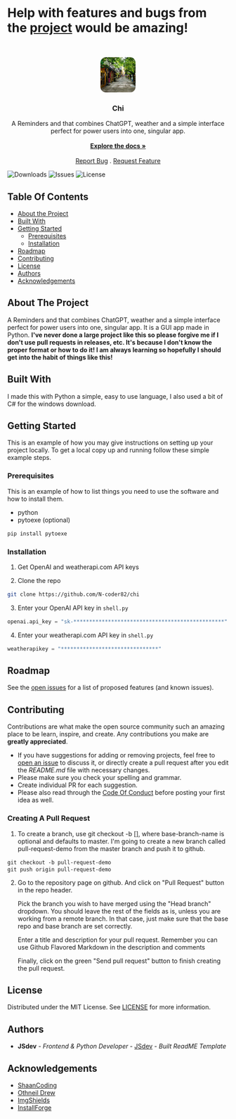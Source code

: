 # Help with features and bugs from the [project](https://github.com/N-coder82/chi/projects?query=is%3Aopen) would be amazing!
<br/>
<p align="center">
  <a href="https://github.com/N-Coder82/chi">
    <img src="logo.png" alt="Logo" width="80" height="80">
  </a>

  <h3 align="center">Chi</h3>

  <p align="center">
    A Reminders and that combines ChatGPT, weather and a simple interface perfect for power users into one, singular app.
    <br/>
    <br/>
    <a href="https://github.com/N-Coder82/chi"><strong>Explore the docs »</strong></a>
    <br/>
    <br/>
    <a href="https://github.com/N-Coder82/chi/issues">Report Bug</a>
    .
    <a href="https://github.com/N-Coder82/chi/issues">Request Feature</a>
  </p>
</p>

![Downloads](https://img.shields.io/github/downloads/N-Coder82/chi/total) ![Issues](https://img.shields.io/github/issues/N-Coder82/chi) ![License](https://img.shields.io/github/license/N-Coder82/chi) 

## Table Of Contents

* [About the Project](#about-the-project)
* [Built With](#built-with)
* [Getting Started](#getting-started)
  * [Prerequisites](#prerequisites)
  * [Installation](#installation)
* [Roadmap](#roadmap)
* [Contributing](#contributing)
* [License](#license)
* [Authors](#authors)
* [Acknowledgements](#acknowledgements)

## About The Project

A Reminders and that combines ChatGPT, weather and a simple interface perfect for power users into one, singular app. It is a GUI app made in Python. __I've never done a large project like this so please forgive me if I don't use pull requests in releases, etc. It's because I don't know the proper format or how to do it! I am always learning so hopefully I should get into the habit of things like this!__

## Built With

I made this with Python a simple, easy to use language, I also used a bit of C# for the windows download.

## Getting Started

This is an example of how you may give instructions on setting up your project locally.
To get a local copy up and running follow these simple example steps.

### Prerequisites

This is an example of how to list things you need to use the software and how to install them.

* python
* pytoexe (optional)

```sh
pip install pytoexe
```

### Installation

1. Get OpenAI and weatherapi.com API keys

2. Clone the repo

```sh
git clone https://github.com/N-coder82/chi
```

3. Enter your OpenAI API key in `shell.py`

```python
openai.api_key = "sk-************************************************"

```
4. Enter your weatherapi.com API key in `shell.py`

```python
weatherapikey = "*******************************"

```

## Roadmap

See the [open issues](https://github.com/N-Coder82/chi/issues) for a list of proposed features (and known issues).

## Contributing

Contributions are what make the open source community such an amazing place to be learn, inspire, and create. Any contributions you make are **greatly appreciated**.
* If you have suggestions for adding or removing projects, feel free to [open an issue](https://github.com/N-Coder82/chi/issues/new) to discuss it, or directly create a pull request after you edit the *README.md* file with necessary changes.
* Please make sure you check your spelling and grammar.
* Create individual PR for each suggestion.
* Please also read through the [Code Of Conduct](https://github.com/N-Coder82/chi/blob/main/CODE_OF_CONDUCT.md) before posting your first idea as well.

### Creating A Pull Request


1. To create a branch, use git checkout -b <new-branch-name> [<base-branch-name>], where base-branch-name is optional and defaults to master. I'm going to create a new branch called pull-request-demo from the master branch and push it to github.
```shell
git checkout -b pull-request-demo
git push origin pull-request-demo
```

2. Go to the repository page on github. And click on "Pull Request" button in the repo header.

   Pick the branch you wish to have merged using the "Head branch" dropdown. You should leave the rest of the fields as is, unless you are working from a remote branch. In that case, just                  make sure that the base repo and base branch are set correctly.

   Enter a title and description for your pull request. Remember you can use Github Flavored Markdown in the description and comments

   Finally, click on the green "Send pull request" button to finish creating the pull request.


## License

Distributed under the MIT License. See [LICENSE](https://github.com/N-Coder82/chi/blob/main/LICENSE.md) for more information.

## Authors

* **JSdev** - *Frontend & Python Developer* - [JSdev](https://1folio.netlify.app) - *Built ReadME Template*

## Acknowledgements

* [ShaanCoding](https://github.com/ShaanCoding/)
* [Othneil Drew](https://github.com/othneildrew/Best-README-Template)
* [ImgShields](https://shields.io/)
* [InstallForge](https://installforge.net/)
